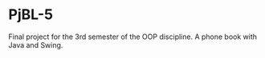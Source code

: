 # PjBL-5
Final project for the 3rd semester of the OOP discipline. A phone book with Java and Swing.
